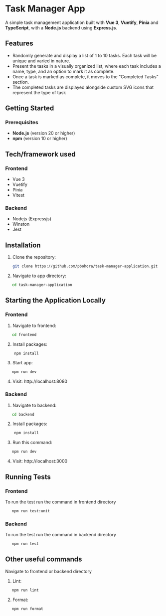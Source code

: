 # Task Manager App


A simple task management application built with **Vue 3**, **Vuetify**, **Pinia** and **TypeScript**, with a **Node.js** backend using **Express.js**.

## Features
- Randomly generate and display a list of 1 to 10 tasks. Each task will be unique and varied in nature.
- Present the tasks in a visually organized list, where each task includes a name, type, and an option to mark it as complete.
- Once a task is marked as complete, it moves to the "Completed Tasks" section.
- The completed tasks are displayed alongside custom SVG icons that represent the type of task

## Getting Started

### Prerequisites
- **Node.js** (version 20 or higher)
- **npm** (version 10 or higher)

## Tech/framework used
### Frontend
- Vue 3
- Vuetify
- Pinia
- Vitest

### Backend
- Nodejs (Expressjs)
- Winston
- Jest

## Installation
1. Clone the repository:
   ```bash
   git clone https://github.com/pbohora/task-manager-application.git
   ```
2. Navigate to app directory:
```bash
   cd task-manager-application
   ```

## Starting the Application Locally
### Frontend
1. Navigate to frontend:
```bash
   cd frontend
   ```
2. Install packages:
```bash
    npm install
   ```
3. Start app:
```bash
   npm run dev
   ```
4. Visit:
http://localhost:8080

### Backend
1. Navigate to backend:
```bash
   cd backend
   ```
2. Install packages:
```bash
    npm install
   ```
3. Run this command:
```bash
   npm run dev
   ```
4. Visit:
http://localhost:3000

## Running Tests
### Frontend
To run the test run the command in frontend directory
```bash
   npm run test:unit
   ```
### Backend
To run the test run the command in backend directory
```bash
   npm run test
   ```
## Other useful commands
Navigate to frontend or backend directory
1. Lint:
```bash
   npm run lint
   ```
2. Format:
```bash
   npm run format
   ```
   
